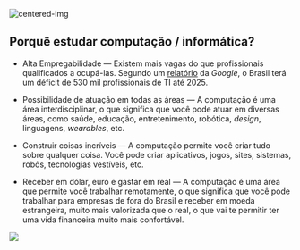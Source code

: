 <div class="grid-3-3">
<div class="logo">

<!-- _class: transparent -->
![centered-img](https://i.imgur.com/QIP7K61.png)

</div>
<div class="texto">

## Porquê estudar computação / informática?

- Alta Empregabilidade — Existem mais vagas do que profissionais qualificados a ocupá-las. Segundo um [relatório](https://www.correiobraziliense.com.br/economia/2024/08/6927263-brasil-enfrenta-apagao-de-profissionais-de-ti.html) da _Google_, o Brasil terá um déficit de 530 mil profissionais de TI até 2025.

- Possibilidade de atuação em todas as áreas — A computação é uma área interdisciplinar, o que significa que você pode atuar em diversas áreas, como saúde, educação, entretenimento, robótica, _design_, linguagens, _wearables_, etc.

- Construir coisas incríveis — A computação permite você criar tudo sobre qualquer coisa. Você pode criar aplicativos, jogos, sites, sistemas, robôs, tecnologias vestíveis, etc.

- Receber em dólar, euro e gastar em real — A computação é uma área que permite você trabalhar remotamente, o que significa que você pode trabalhar para empresas de fora do Brasil e receber em moeda estrangeira, muito mais valorizada que o real, o que vai te permitir ter uma vida financeira muito mais confortável.

</div>
<div class="imagem">

<img src="https://i.imgur.com/4f2mQSd.png">

</div>
</div>
